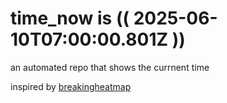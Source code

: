 # time_now is (( 2025-06-10T07:00:00.801Z ))

an automated repo that shows the currnent time

inspired by [breakingheatmap](https://github.com/breakingheatmap/breakingheatmap)